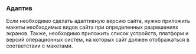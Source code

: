 
### Адаптив
Если необходимо сделать адаптивную версию сайта, нужно приложить макеты необходимых видов сайта при определенных разрешениях экранов.
Также, необходимо приложить список устройств, платформ и версий операционных систем, на которых сайт должен отображаться в соответствии с макетами.
